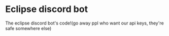 # Eclipse discord bot
The eclipse discord bot's code!(go away ppl who want our api keys, they're safe somewhere else)
